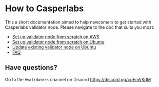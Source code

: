 # How to Casperlabs

This a short documentation aimed to help newcomers to get started with Casperlabs validator node. Please navigate to the doc that suits you most:

- [Set up validator node from scratch on AWS](/docs/aws/setup-validator-from-scratch.md)
- [Set up validator node from scratch on Ubuntu](/docs/ubuntu/setup-validator-from-scratch.md)
- [Update existing validator node on Ubuntu](/docs/ubuntu/update-validator.md)
- [FAQ](/docs/faq.md)

## Have questions?

Go to the ```#validators``` channel on Discord https://discord.gg/cuEmVKdM
